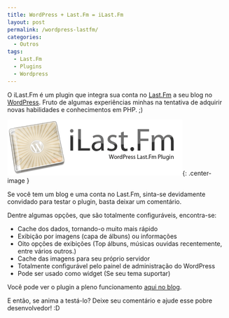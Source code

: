 ```yaml
---
title: WordPress + Last.Fm = iLast.Fm
layout: post
permalink: /wordpress-lastfm/
categories:
  - Outros
tags:
  - Last.Fm
  - Plugins
  - Wordpress
---
```

O iLast.Fm é um plugin que integra sua conta no [Last.Fm][1] a seu blog no [WordPress][2]. Fruto de algumas experiências minhas na tentativa de adquirir novas habilidades e conhecimentos em PHP. ;)<!--more-->

![iLast.Fm - WordPress Last.fm Plugin](/assets/ilastfm.gif){: .center-image }

Se você tem um blog e uma conta no Last.Fm, sinta-se devidamente convidado para testar o plugin, basta deixar um comentário.

Dentre algumas opções, que são totalmente configuráveis, encontra-se:

  * Cache dos dados, tornando-o muito mais rápido
  * Exibição por imagens (capa de álbuns) ou informações
  * Oito opções de exibições (Top álbuns, músicas ouvidas recentemente, entre vários outros.)
  * Cache das imagens para seu próprio servidor
  * Totalmente configurável pelo painel de administração do WordPress
  * Pode ser usado como widget (Se seu tema suportar)

Você pode ver o plugin a pleno funcionamento [aqui no blog][3].

E então, se anima a testá-lo? Deixe seu comentário e ajude esse pobre desenvolvedor! :D

 [1]: http://www.last.fm/
 [2]: http://www.wordpress.org/
 [3]: http://leandroalonso.com/h3/
